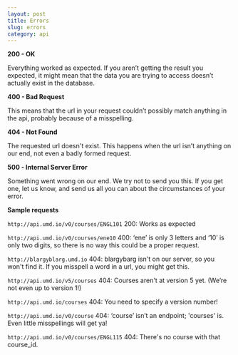 ```yaml
---
layout: post
title: Errors
slug: errors
category: api
---
```

**200 - OK**

Everything worked as expected. If you aren’t getting the result you expected, it might mean that the data you are trying to access doesn’t actually exist in the database.

**400 - Bad Request**

This means that the url in your request couldn’t possibly match anything in the api, probably because of a misspelling. 

**404 - Not Found**
  
The requested url doesn't exist. This happens when the url isn’t anything on our end, not even a badly formed request. 

**500 - Internal Server Error**

Something went wrong on our end. We try not to send you this. If you get one, let us know, and send us all you can about the circumstances of your error.

<!-- EXAMPLE -->
**Sample requests**

`http://api.umd.io/v0/courses/ENGL101`
200: Works as expected 

`http://api.umd.io/v0/courses/ene10`
400: ‘ene’ is only 3 letters and ‘10’ is only two digits, so there is no way this could be a proper request. 

`http://blargyblarg.umd.io`
404: blargybarg isn't on our server, so you won't find it. If you misspell a word in a url, you might get this.

`http://api.umd.io/v5/courses`
404: Courses aren't at version 5 yet. (We’re not even up to version 1!)

`http://api.umd.io/courses`
404: You need to specify a version number! 

`http://api.umd.io/v0/course`
404: ‘course’ isn’t an endpoint; 'courses' is. Even little misspellings will get ya! 

`http://api.umd.io/v0/courses/ENGL115`
404: There's no course with that course_id.

<!-- END -->